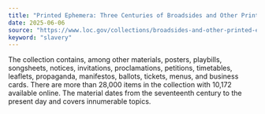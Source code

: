 ```yaml
---
title: "Printed Ephemera: Three Centuries of Broadsides and Other Printed Ephemera"
date: 2025-06-06
source: "https://www.loc.gov/collections/broadsides-and-other-printed-ephemera/about-this-collection/"
keyword: "slavery"
---
```


The collection contains, among other materials, posters, playbills, songsheets, notices, invitations, proclamations, petitions, timetables, leaflets, propaganda, manifestos, ballots, tickets, menus, and business cards. There are more than 28,000 items in the collection with 10,172 available online. The material dates from the seventeenth century to the present day and covers innumerable topics.

